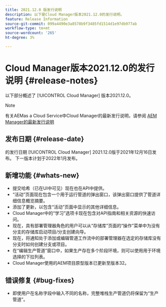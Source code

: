 ```yaml
---
title: 2021.12.0 版发行说明
description: 以下是Cloud Manager版本2021.12.0的发行说明。
feature: Release Information
source-git-commit: 099a4490e3a8578b9f3485fd1514d1e97db977ab
workflow-type: tm+mt
source-wordcount: '265'
ht-degree: 3%

---
```


# Cloud Manager版本2021.12.0的发行说明 {#release-notes}

以下部分概述了 [!UICONTROL Cloud Manager] 版本2021.12.0。

>[!NOTE]
>
>有关AEMas a Cloud Service中Cloud Manager的最新发行说明，请参阅 [AEM Manager的最新发行说明](https://experienceleague.adobe.com/docs/experience-manager-cloud-service/content/implementing/using-cloud-manager/release-notes-cloud-manager/release-notes-cm-current.html)

## 发布日期 {#release-date}

的发行日期 [!UICONTROL Cloud Manager] 2021.12.0版于2021年12月16日发布。 下一版本计划于2022年1月发布。

## 新增功能 {#whats-new}

* 提交哈希（已在UI中可见）现在也在API中提供。
* “活动”页面现在包含一个用于运行管道的弹出窗口，该弹出窗口提供了管道详细信息概览摘要。
* 添加了更新，以包含“活动”页面中显示的其他详细信息。
* Cloud Manager中的“学习”选项卡现在包含对API指南和相关资源的快速访问。
* 现在，具有部署管理器角色的用户可以从“存储库”页面的“操作”菜单中为没有分支的存储库启动项目/分支创建向导。
* 现在，将通知处于添加或编辑管道工作流中的部署管理器在选定的存储库没有分支时如何创建分支或项目。
* 在“编辑生产管道”窗口中，如果生产存在多个阶段环境，则可以使用用于环境选择的下拉列表。
* Cloud Manager使用的AEM项目原型版本已更新至版本32。

## 错误修复 {#bug-fixes}

* 即使用户在名称字段中输入不同的名称，完整堆栈生产管道仍将保留为“生产管道”。
